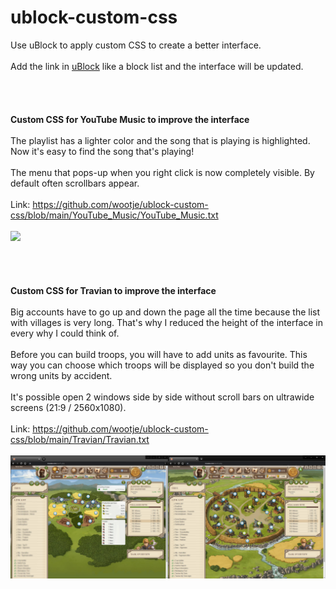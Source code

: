 # ublock-custom-css
Use uBlock to apply custom CSS to create a better interface.
<br>
<br>
Add the link in <a href="https://github.com/gorhill/uBlock">uBlock</a> like a block list and the interface will be updated.
<br>
<br>
<br>
<br>
<br>
<b>Custom CSS for YouTube Music to improve the interface</b>
<br>
<br>
The playlist has a lighter color and the song that is playing is highlighted.
<br>
Now it's easy to find the song that's playing!
<br>
<br>
The menu that pops-up when you right click is now completely visible. By default often scrollbars appear.
<br>
<br>
Link: https://github.com/wootje/ublock-custom-css/blob/main/YouTube_Music/YouTube_Music.txt
<br>
<br>
![](https://github.com/wootje/ublock-custom-css/blob/main/YouTube_Music/YouTube_Music_custom_CSS.png)
<br>
<br>
<br>
<br>
<br>
<b>Custom CSS for Travian to improve the interface</b>
<br>
<br>
Big accounts have to go up and down the page all the time because the list with villages is very long. That's why I reduced the height of the interface in every why I could think of.
<br>
<br>
Before you can build troops, you will have to add units as favourite. This way you can choose which troops will be displayed so you don't build the wrong units by accident.
<br>
<br>
It's possible open 2 windows side by side without scroll bars on ultrawide screens (21:9 / 2560x1080).
<br>
<br>
Link: https://github.com/wootje/ublock-custom-css/blob/main/Travian/Travian.txt
<br>
<br>
![](/Travian/screenshot_widescreen.png)
